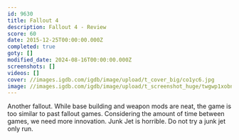 ```yaml
---
id: 9630
title: Fallout 4
description: Fallout 4 - Review
score: 60
date: 2015-12-25T00:00:00.000Z
completed: true
goty: []
modified_date: 2024-08-16T00:00:00.000Z
screenshots: []
videos: []
cover: //images.igdb.com/igdb/image/upload/t_cover_big/co1yc6.jpg
image: //images.igdb.com/igdb/image/upload/t_screenshot_huge/twgwp1xobnae4kbky2hw.jpg
---
```

Another fallout. While base building and weapon mods are neat, the game is too similar to past fallout games. Considering the amount of time between games, we need more innovation. Junk Jet is horrible. Do not try a junk jet only run.